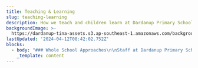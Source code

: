 ```yaml
---
title: Teaching & Learning
slug: teaching-learning
description: How we teach and children learn at Dardanup Primary School
backgroundImage: >-
  https://dardanup-tina-assets.s3.ap-southeast-1.amazonaws.com/background-images/play-ropes.jpg
lastUpdated: '2024-04-12T08:42:02.752Z'
blocks:
  - body: "### Whole School Approaches\n\nStaff at Dardanup Primary School are accountable for the implementation of the Western Australian and Australian Curriculum through whole school teaching processes.\_The school’s Strategic Plan (Strategic Plan LINK) guides planning and assessment to maximise the learning program.\_Data is used to quantify the goals within the strategic plan.\_Some examples of current whole school programs include;\n\n* iMaths\n* Spelling Mastery\n* Guided Reading\n* Soapbox oral language\n* Brightpath writing\n* Accelerated Reading\_\n\nStudents also have access to specialised programs:\n\n* STEM -\_Science, Technology, Engineering and Mathematics (STEM) is a cross-disciplinary approach to teaching that increases student’s interest in STEM – related fields and improves student’s problem solving and critical analysis skills.\_Students from Pre-Primary through to Year 6 attend specialist STEM lessons with a teacher trained in STEM applications,\n* Instrumental Music –\_students perform at community concerts,\n* Choir -\_students in years 2 to 6 perform at community concerts and events throughout the Dardanup and Bunbury regions,\n* Art -\_a diversity of opportunities across Music, Dance, Visual Arts and Drama for all students to share their experiences on the public stage, including Maypole performances throughout the Dardanup and Bunbury regions,\n* French –\_students in years 1 to 6 access French lessons with specialist French teacher Madame Scott.\n\nValues Education forms the social and emotional curriculum that is used by teaching staff, students and the wider community.\_Care, Respect and Responsibility underpin the school’s philosophy.\n\n### Sustainability\n\nDardanup Primary School has been very deliberate with their approach to establishing a safe but exciting Nature Play area that continually grows with creative ideas. Physical play is enhanced with balancing beams, rope climbs, bucket swing, tree and log climbing.\_Students are challenged to respond to the environment by developing collaborative skills of negotiating, listening to others viewpoints, resolving issues amicably and teamwork.\n\nNature Play is spread throughout the school grounds and from community support the school boasts; climbing wall and net, rope course, multitude of different size and shaped rocks, parallel bars, wobble board and tight ropes.\n\nTogether with the community, P\\&C and School Council, the school has built sustainable practices throughout the school.\_Solar panels, water tanks, raised vegetable gardens and compost bins are some of the school’s commitment to a sustainable future.\_\_\n"
    _template: content
---
```


